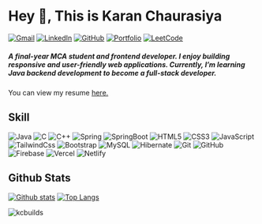 ## <h1> Hey 👋, This is Karan Chaurasiya </h1>
[![Gmail](https://img.shields.io/badge/-karanchaurasiya.dev@gmail.com-c14438?style=flat-square&logo=gmail&logoColor=white&height=26)](mailto:karanchaurasiya.dev@gmail.com)
[![LinkedIn](https://img.shields.io/badge/LinkedIn-0072B1?style=flat-square&logo=linkedin&logoColor=white&height=26)](https://www.linkedin.com/in/karanchaurasiya/)
[![GitHub](https://img.shields.io/badge/-kcbuilds-grey?style=flat-square&logo=github&logoColor=white&height=26)](https://github.com/kcbuilds/)
[![Portfolio](https://img.shields.io/badge/Portfolio-blue?style=flat-square&logo=google-chrome&logoColor=white&height=26)](https://karanchaurasiya.vercel.app/)
[![LeetCode](https://img.shields.io/badge/LeetCode-FFA116?style=flat-square&logo=leetcode&logoColor=white&height=26)](https://leetcode.com/u/kcbuilds/)


<h5 align='left'>A final-year MCA student and frontend developer.  
I enjoy building responsive and user-friendly web applications.  
Currently, I’m learning Java backend development to become a full-stack developer.</h5><h align='left'> You can view my resume <a href='https://drive.google.com/file/d/1uel0tOZISPMZ-rn6pVIyckYE51lxlRZm/view?usp=drive_link ' target="_new"><u>here</u>.</a></h5>

## Skill
![Java](https://img.shields.io/badge/Java-%23ED8B00?style=flat-square&logo=openjdk&logoColor=white&height=28)
![C](https://img.shields.io/badge/C-%2300599C?style=flat-square&logo=c&logoColor=white&height=28)
![C++](https://img.shields.io/badge/C++-%2300599C?style=flat-square&logo=c%2B%2B&logoColor=white&height=28)
![Spring](https://img.shields.io/badge/Spring-%236DB33F?style=flat-square&logo=spring&logoColor=white&height=28)
![SpringBoot](https://img.shields.io/badge/SpringBoot-%236DB33F?style=flat-square&logo=springboot&logoColor=white&height=28)
![HTML5](https://img.shields.io/badge/Html5-%23E34F26?style=flat-square&logo=html5&logoColor=white&height=28)
![CSS3](https://img.shields.io/badge/Css-%231572B6?style=flat-square&logo=css&logoColor=white&height=28)
![JavaScript](https://img.shields.io/badge/Javascript-%23323330?style=flat-square&logo=javascript&logoColor=%23F7DF1E&height=28)
![TailwindCss](https://img.shields.io/badge/TailwindCss-%2331A8FF?style=flat-square&logo=tailwindcss&logoColor=white&height=28)
![Bootstrap](https://img.shields.io/badge/BootStrap-%238511FA?style=flat-square&logo=bootstrap&logoColor=white&height=28)
![MySQL](https://img.shields.io/badge/MySOL-4479A1?style=flat-square&logo=mysql&logoColor=white&height=28)
![Hibernate](https://img.shields.io/badge/Hibernate-59666C?style=flat-square&logo=Hibernate&logoColor=white&height=28)
![Git](https://img.shields.io/badge/git-%23F05033?style=flat-square&logo=git&logoColor=white&height=28)
![GitHub](https://img.shields.io/badge/Github-%23121011?style=flat-square&logo=github&logoColor=white&height=28)
![Firebase](https://img.shields.io/badge/Firebase-%23039BE5?style=flat-square&logo=firebase&logoColor=white&height=28)
![Vercel](https://img.shields.io/badge/Vercel-%23000000?style=flat-square&logo=vercel&logoColor=white&height=28)
![Netlify](https://img.shields.io/badge/Netlify-%23000000?style=flat-square&logo=netlify&logoColor=#00C7B7&height=28)




## Github Stats
[![Github stats](https://github-readme-stats.vercel.app/api?username=kcbuilds&show_icons=true&include_all_commits=true&theme=dark&hide_border=true)](https://github.com/kcbuilds/github-readme-stats)
[![Top Langs](https://github-readme-stats.vercel.app/api/top-langs/?username=kcbuilds&layout=compact&theme=dark&hide_border=true)](https://github.com/kcbuilds/github-readme-stats)

<p align=left> <img src=https://komarev.com/ghpvc/?username=kcbuilds alt=kcbuilds /> </p>


<!-- [![Gmail](https://img.shields.io/badge/-karanchaurasiya.dev@gmail.com-c14438?style=for-the-badge&logo=gmail&logoColor=white)](mailto:karanchaurasiya.dev@gmail.com)
[![LinkedIn](https://img.shields.io/badge/LinkedIn-0072B1?style=for-the-badge&logo=linkedin&logoColor=white)](https://www.linkedin.com/in/karanchaurasiya/)
[![GitHub](https://img.shields.io/badge/-kcbuilds-grey?style=for-the-badge&logo=github&logoColor=white)](https://github.com/kcbuilds/)
[![Portfolio](https://img.shields.io/badge/Portfolio-blue?style=for-the-badge&logo=google-chrome&logoColor=white)](https://karanchaurasiya.vercel.app/)
[![LeetCode](https://img.shields.io/badge/LeetCode-FFA116?style=for-the-badge&logo=leetcode&logoColor=white)](https://leetcode.com/u/kcbuilds/)


![Java](https://img.shields.io/badge/java-%23ED8B00?style=for-the-badge&logo=openjdk&logoColor=white)
![C](https://img.shields.io/badge/c-%2300599C?style=for-the-badge&logo=c&logoColor=white)
![C++](https://img.shields.io/badge/c++-%2300599C?style=for-the-badge&logo=c%2B%2B&logoColor=white)
![Spring](https://img.shields.io/badge/spring-%236DB33F?style=for-the-badge&logo=spring&logoColor=white)
![SpringBoot](https://img.shields.io/badge/springboot-%236DB33F?style=for-the-badge&logo=springboot&logoColor=white)
![HTML5](https://img.shields.io/badge/html5-%23E34F26?style=for-the-badge&logo=html5&logoColor=white)
![CSS3](https://img.shields.io/badge/css-%231572B6?style=for-the-badge&logo=css&logoColor=white)
![JavaScript](https://img.shields.io/badge/javascript-%23323330?style=for-the-badge&logo=javascript&logoColor=%23F7DF1E)
![TailwindCss](https://img.shields.io/badge/tailwindcss-%2331A8FF?style=for-the-badge&logo=tailwindcss&logoColor=white)
![Bootstrap](https://img.shields.io/badge/bootstrap-%238511FA?style=for-the-badge&logo=bootstrap&logoColor=white)
![MySQL](https://img.shields.io/badge/mysql-4479A1?style=for-the-badge&logo=mysql&logoColor=white)
![Hibernate](https://img.shields.io/badge/Hibernate-59666C?style=for-the-badge&logo=Hibernate&logoColor=white)
![Git](https://img.shields.io/badge/git-%23F05033?style=for-the-badge&logo=git&logoColor=white)
![GitHub](https://img.shields.io/badge/github-%23121011?style=for-the-badge&logo=github&logoColor=white)
![Firebase](https://img.shields.io/badge/firebase-%23039BE5?style=for-the-badge&logo=firebase&logoColor=white)
![Vercel](https://img.shields.io/badge/vercel-%23000000?style=for-the-badge&logo=vercel&logoColor=white)
![Netlify](https://img.shields.io/badge/netlify-%23000000?style=for-the-badge&logo=netlify&logoColor=#00C7B7)
